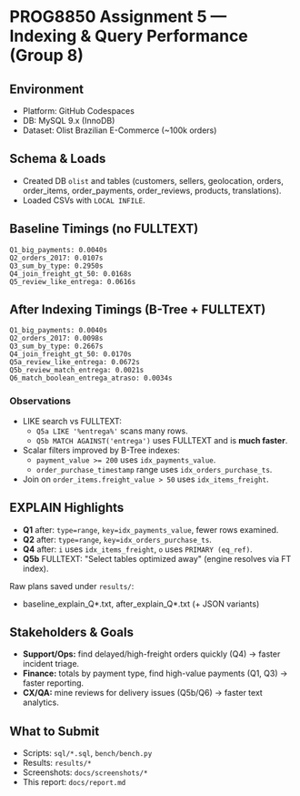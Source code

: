 # PROG8850 Assignment 5 — Indexing & Query Performance (Group 8)

## Environment
- Platform: GitHub Codespaces
- DB: MySQL 9.x (InnoDB)
- Dataset: Olist Brazilian E-Commerce (~100k orders)

## Schema & Loads
- Created DB `olist` and tables (customers, sellers, geolocation, orders, order_items, order_payments, order_reviews, products, translations).
- Loaded CSVs with `LOCAL INFILE`.

## Baseline Timings (no FULLTEXT)
```
Q1_big_payments: 0.0040s
Q2_orders_2017: 0.0107s
Q3_sum_by_type: 0.2950s
Q4_join_freight_gt_50: 0.0168s
Q5_review_like_entrega: 0.0616s
```

## After Indexing Timings (B-Tree + FULLTEXT)
```
Q1_big_payments: 0.0040s
Q2_orders_2017: 0.0098s
Q3_sum_by_type: 0.2667s
Q4_join_freight_gt_50: 0.0170s
Q5a_review_like_entrega: 0.0672s
Q5b_review_match_entrega: 0.0021s
Q6_match_boolean_entrega_atraso: 0.0034s
```

### Observations
- LIKE search vs FULLTEXT:
  - `Q5a LIKE '%entrega%'` scans many rows.
  - `Q5b MATCH AGAINST('entrega')` uses FULLTEXT and is **much faster**.
- Scalar filters improved by B-Tree indexes:
  - `payment_value >= 200` uses `idx_payments_value`.
  - `order_purchase_timestamp` range uses `idx_orders_purchase_ts`.
- Join on `order_items.freight_value > 50` uses `idx_items_freight`.

## EXPLAIN Highlights
- **Q1** after: `type=range`, `key=idx_payments_value`, fewer rows examined.
- **Q2** after: `type=range`, `key=idx_orders_purchase_ts`.
- **Q4** after: `i` uses `idx_items_freight`, `o` uses `PRIMARY (eq_ref)`.
- **Q5b** FULLTEXT: "Select tables optimized away" (engine resolves via FT index).

Raw plans saved under `results/`:
- baseline_explain_Q*.txt, after_explain_Q*.txt (+ JSON variants)

## Stakeholders & Goals
- **Support/Ops:** find delayed/high-freight orders quickly (Q4) → faster incident triage.
- **Finance:** totals by payment type, find high-value payments (Q1, Q3) → faster reporting.
- **CX/QA:** mine reviews for delivery issues (Q5b/Q6) → faster text analytics.

## What to Submit
- Scripts: `sql/*.sql`, `bench/bench.py`
- Results: `results/*`
- Screenshots: `docs/screenshots/*`
- This report: `docs/report.md`
